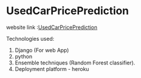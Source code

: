 # UsedCarPricePrediction

website link :<a href="http://used-car-price-predict.herokuapp.com/">UsedCarPricePrediction </a>


Technologies used:
1. Django (For web App)
2. python
3. Ensemble techniques (Random Forest classifier).
4. Deployment platform - heroku
